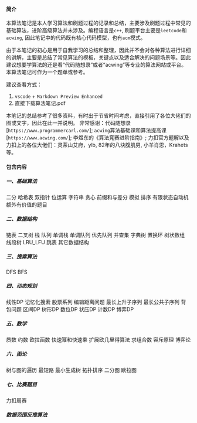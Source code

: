 #### 简介
本算法笔记是本人学习算法和刷题过程的记录和总结，主要涉及刷题过程中常见的基础算法，进阶高级算法并未涉及。编程语言是`c++`, 刷题平台主要是`leetcode`和`acwing`, 因此笔记中的代码既有核心代码模型，也有`acm`模式。

由于本笔记的初心是用于自我学习的总结和整理，因此并不会对各种算法进行详细的讲解，主要是总结了常见算法的模板，关键点以及适合解决的问题场景等。因此建议想要学算法的还是看“代码随想录”或者“acwing”等专业的算法网站或平台。本算法笔记可作为一个题单或参考。

建议查看方式：
1. `vscode` + `Markdown Preview Enhanced`
2. 直接下载算法笔记.pdf

本笔记的总结参考了很多资料，有时出于节省时间考虑，直接引用了各位大佬们的图或文字，因此在此一并说明。
非常感谢：代码随想录 [`https://www.programmercarl.com/`]; `acwing`算法基础课和算法提高课 [`https://www.acwing.com/`]; 李煜东的《算法竞赛进阶指南》; 力扣官方题解以及力扣上的各位大佬们：灵茶山艾府，ylb, 82年的八块腹肌男, 小羊肖恩，Krahets 等。
  

#### 包含内容
##### 一、基础算法
二分
哈希表
双指针
位运算
字符串
贪心
前缀和与差分
模拟
排序
有限状态自动机
额外有价值的题目

##### 二、数据结构
链表
二叉树
栈
队列
单调栈
单调队列
优先队列
并查集
字典树
置换环
树状数组
线段树
LRU_LFU
跳表
其它数据结构

##### 三、搜索算法
DFS
BFS

##### 四、动态规划
线性DP
记忆化搜索
股票系列
编辑距离问题
最长上升子序列
最长公共子序列
背包问题
区间DP
树形DP
数位DP
状压DP
计数DP
博弈DP

##### 五、数学
质数
约数
欧拉函数
快速幂和快速乘
扩展欧几里得算法
求组合数
容斥原理
博弈论

##### 六、图论
树与图的遍历
最短路
最小生成树
拓扑排序
二分图
欧拉图

##### 七、比赛题目
力扣周赛

##### 数据范围反推算法

